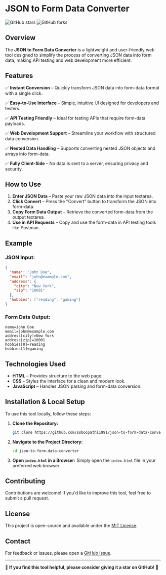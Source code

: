# JSON to Form Data Converter

![GitHub stars](https://img.shields.io/github/stars/ssboopathi1991/json-to-form-data-converter?style=social)
![GitHub forks](https://img.shields.io/github/forks/ssboopathi1991/json-to-form-data-converter?style=social)

## Overview

The **JSON to Form Data Converter** is a lightweight and user-friendly web tool designed to simplify the process of converting JSON data into form data, making API testing and web development more efficient.

## Features

✅ **Instant Conversion** – Quickly transform JSON data into form-data format with a single click.

✅ **Easy-to-Use Interface** – Simple, intuitive UI designed for developers and testers.

✅ **API Testing Friendly** – Ideal for testing APIs that require form-data payloads.

✅ **Web Development Support** – Streamline your workflow with structured data conversion.

✅ **Nested Data Handling** – Supports converting nested JSON objects and arrays into form-data.

✅ **Fully Client-Side** – No data is sent to a server, ensuring privacy and security.

## How to Use

1. **Enter JSON Data** – Paste your raw JSON data into the input textarea.
2. **Click Convert** – Press the "Convert" button to transform the JSON into form-data.
3. **Copy Form Data Output** – Retrieve the converted form-data from the output textarea.
4. **Use in API Requests** – Copy and use the form-data in API testing tools like Postman.

## Example

### **JSON Input:**
```json
{
  "name": "John Doe",
  "email": "john@example.com",
  "address": {
    "city": "New York",
    "zip": "10001"
  },
  "hobbies": ["reading", "gaming"]
}
```

### **Form Data Output:**
```
name=John Doe
email=john@example.com
address[city]=New York
address[zip]=10001
hobbies[0]=reading
hobbies[1]=gaming
```

## Technologies Used

- **HTML** – Provides structure to the web page.
- **CSS** – Styles the interface for a clean and modern look.
- **JavaScript** – Handles JSON parsing and form-data conversion.

## Installation & Local Setup

To use this tool locally, follow these steps:

1. **Clone the Repository:**
   ```bash
   git clone https://github.com/ssboopathi1991/json-to-form-data-converter.git
   ```

2. **Navigate to the Project Directory:**
   ```bash
   cd json-to-form-data-converter
   ```

3. **Open `index.html` in a Browser:**
   Simply open the `index.html` file in your preferred web browser.

## Contributing

Contributions are welcome! If you'd like to improve this tool, feel free to submit a pull request.

## License

This project is open-source and available under the [MIT License](LICENSE).

## Contact

For feedback or issues, please open a [GitHub Issue](https://github.com/ssboopathi1991/json-to-form-data-converter/issues).

---

🌟 **If you find this tool helpful, please consider giving it a star on GitHub!** 🚀

